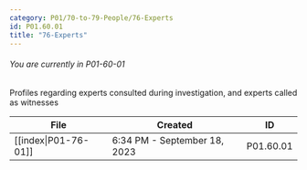 ```yaml
---
category: P01/70-to-79-People/76-Experts
id: P01.60.01
title: "76-Experts"
---
```

###### You are currently in P01-60-01

Profiles regarding experts consulted during investigation, and experts called as witnesses

| File                                                                                          | Created                      | ID        |
| --------------------------------------------------------------------------------------------- | ---------------------------- | --------- |
| [[index\|P01-76-01]] | 6:34 PM - September 18, 2023 | P01.60.01 |


